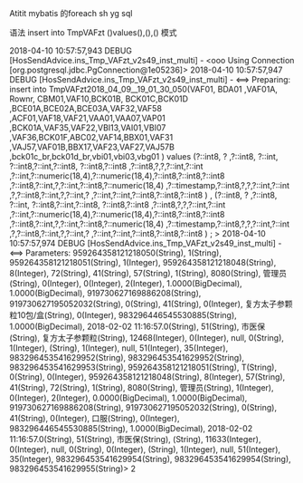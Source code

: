 Atitit mybatis 的foreach sh yg sql  

语法 insert into TmpVAFzt ()values(),(),()  模式


2018-04-10 10:57:57,943 DEBUG [HosSendAdvice.ins_Tmp_VAFzt_v2s49_inst_multi] - <ooo Using Connection [org.postgresql.jdbc.PgConnection@1e05236]>
2018-04-10 10:57:57,947 DEBUG [HosSendAdvice.ins_Tmp_VAFzt_v2s49_inst_multi] - <==>  Preparing: insert into TmpVAFzt2018_04_09__19_01_30_050(VAF01, BDA01 ,VAF01A, Rownr, CBM01,VAF10,BCK01B, BCK01C,BCK01D ,BCE01A,BCE02A,BCE03A,VAF32,VAF58 ,ACF01,VAF18,VAF21,VAA01,VAA07,VAP01 ,BCK01A,VAF35,VAF22,VBI13,VAI01,VBI07 ,VAF36,BCK01F,ABC02,VAF14,BBX01,VAF31 ,VAJ57,VAF01B,BBX17,VAF23,VAF27,VAJ57B ,bck01c_br,bck01d_br,vbi01,vbi03,vbg01 ) values (?::int8, ? ,?::int8, ?::int, ?::int8,?::int,?::int8, ?::int8,?::int8 ,?::int8,?,?,?::int,?::int ,?::int,?::numeric(18,4),?::numeric(18,4),?::int8,?::int8,?::int8 ,?::int8,?::int,?,?::int,?::int8,?::numeric(18,4) ,?::timestamp,?::int8,?,?,?::int,?::int ,?,?::int8,?::int,?,?::int,? ,?::int,?::int,?::int8,?::int8,?::int8 ) , (?::int8, ? ,?::int8, ?::int, ?::int8,?::int,?::int8, ?::int8,?::int8 ,?::int8,?,?,?::int,?::int ,?::int,?::numeric(18,4),?::numeric(18,4),?::int8,?::int8,?::int8 ,?::int8,?::int,?,?::int,?::int8,?::numeric(18,4) ,?::timestamp,?::int8,?,?,?::int,?::int ,?,?::int8,?::int,?,?::int,? ,?::int,?::int,?::int8,?::int8,?::int8 ) ; >
2018-04-10 10:57:57,974 DEBUG [HosSendAdvice.ins_Tmp_VAFzt_v2s49_inst_multi] - <==> Parameters: 959264358121218050(String), 1(String), 959264358121218051(String), 1(Integer), 959264358121218048(String), 8(Integer), 72(String), 41(String), 57(String), 1(String), 8080(String), 管理员(String), 0(Integer), 0(Integer), 2(Integer), 1.0000(BigDecimal), 1.0000(BigDecimal), 919730627169886208(String), 919730627195052032(String), 0(String), 41(String), 0(Integer), 复方太子参颗粒10包/盒(String), 0(Integer), 983296446545530885(String), 1.0000(BigDecimal), 2018-02-02 11:16:57.0(String), 51(String), 市医保(String), 复方太子参颗粒(String), 12468(Integer), 0(Integer), null, 0(String), 1(Integer), (String), 1(Integer), null, 51(Integer), 35(Integer), 983296453541629952(String), 983296453541629952(String), 983296453541629953(String), 959264358121218051(String), T(String), 0(String), 0(Integer), 959264358121218048(String), 8(Integer), 57(String), 41(String), 72(String), 1(String), 8080(String), 管理员(String), 1(Integer), 0(Integer), 2(Integer), 0.0000(BigDecimal), 1.0000(BigDecimal), 919730627169886208(String), 919730627195052032(String), 0(String), 41(String), 0(Integer), 口服(String), 0(Integer), 983296446545530885(String), 1.0000(BigDecimal), 2018-02-02 11:16:57.0(String), 51(String), 市医保(String), (String), 11633(Integer), 0(Integer), null, 0(String), 0(Integer), (String), 1(Integer), null, 51(Integer), 35(Integer), 983296453541629954(String), 983296453541629954(String), 983296453541629955(String)>
2
